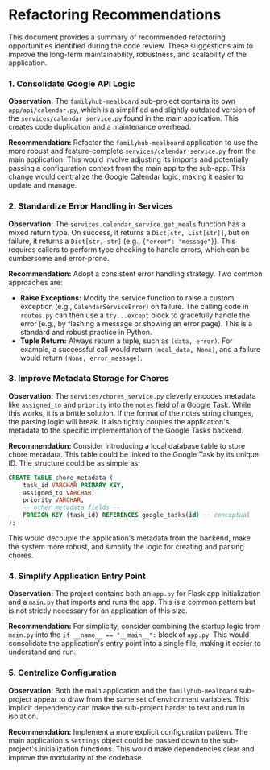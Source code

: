 # Refactoring Recommendations

This document provides a summary of recommended refactoring opportunities identified during the code review. These suggestions aim to improve the long-term maintainability, robustness, and scalability of the application.

### 1. Consolidate Google API Logic

**Observation:**
The `familyhub-mealboard` sub-project contains its own `app/api/calendar.py`, which is a simplified and slightly outdated version of the `services/calendar_service.py` found in the main application. This creates code duplication and a maintenance overhead.

**Recommendation:**
Refactor the `familyhub-mealboard` application to use the more robust and feature-complete `services/calendar_service.py` from the main application. This would involve adjusting its imports and potentially passing a configuration context from the main app to the sub-app. This change would centralize the Google Calendar logic, making it easier to update and manage.

### 2. Standardize Error Handling in Services

**Observation:**
The `services.calendar_service.get_meals` function has a mixed return type. On success, it returns a `Dict[str, List[str]]`, but on failure, it returns a `Dict[str, str]` (e.g., `{"error": "message"}`). This requires callers to perform type checking to handle errors, which can be cumbersome and error-prone.

**Recommendation:**
Adopt a consistent error handling strategy. Two common approaches are:
- **Raise Exceptions:** Modify the service function to raise a custom exception (e.g., `CalendarServiceError`) on failure. The calling code in `routes.py` can then use a `try...except` block to gracefully handle the error (e.g., by flashing a message or showing an error page). This is a standard and robust practice in Python.
- **Tuple Return:** Always return a tuple, such as `(data, error)`. For example, a successful call would return `(meal_data, None)`, and a failure would return `(None, error_message)`.

### 3. Improve Metadata Storage for Chores

**Observation:**
The `services/chores_service.py` cleverly encodes metadata like `assigned_to` and `priority` into the `notes` field of a Google Task. While this works, it is a brittle solution. If the format of the notes string changes, the parsing logic will break. It also tightly couples the application's metadata to the specific implementation of the Google Tasks backend.

**Recommendation:**
Consider introducing a local database table to store chore metadata. This table could be linked to the Google Task by its unique ID. The structure could be as simple as:

```sql
CREATE TABLE chore_metadata (
    task_id VARCHAR PRIMARY KEY,
    assigned_to VARCHAR,
    priority VARCHAR,
    -- other metadata fields --
    FOREIGN KEY (task_id) REFERENCES google_tasks(id) -- conceptual
);
```

This would decouple the application's metadata from the backend, make the system more robust, and simplify the logic for creating and parsing chores.

### 4. Simplify Application Entry Point

**Observation:**
The project contains both an `app.py` for Flask app initialization and a `main.py` that imports and runs the app. This is a common pattern but is not strictly necessary for an application of this size.

**Recommendation:**
For simplicity, consider combining the startup logic from `main.py` into the `if __name__ == "__main__":` block of `app.py`. This would consolidate the application's entry point into a single file, making it easier to understand and run.

### 5. Centralize Configuration

**Observation:**
Both the main application and the `familyhub-mealboard` sub-project appear to draw from the same set of environment variables. This implicit dependency can make the sub-project harder to test and run in isolation.

**Recommendation:**
Implement a more explicit configuration pattern. The main application's `Settings` object could be passed down to the sub-project's initialization functions. This would make dependencies clear and improve the modularity of the codebase.
